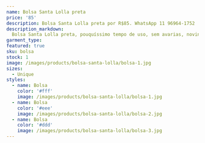 ```yaml
---
name: Bolsa Santa Lolla preta
price: '85'
description: Bolsa Santa Lolla preta por R$85. WhatsApp 11 96964-1752
description_markdown:
  Bolsa Santa Lolla preta, pouquíssimo tempo de uso, sem avarias, novinha em folha!
garment_type:
featured: true
sku: bolsa
stock: 1
image: /images/products/bolsa-santa-lolla/bolsa-1.jpg
sizes:
  - Unique
styles:
  - name: Bolsa
    color: '#fff'
    image: /images/products/bolsa-santa-lolla/bolsa-1.jpg
  - name: Bolsa
    color: '#eee'
    image: /images/products/bolsa-santa-lolla/bolsa-2.jpg
  - name: Bolsa
    color: '#ddd'
    image: /images/products/bolsa-santa-lolla/bolsa-3.jpg
---
```

